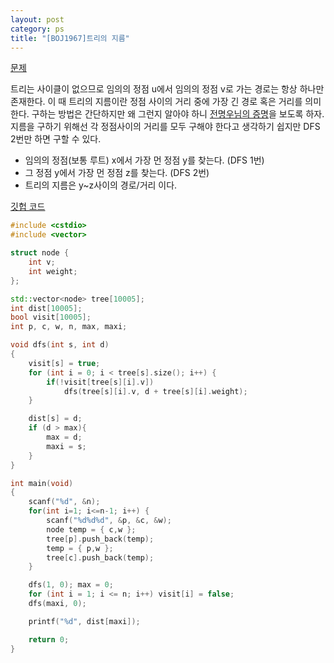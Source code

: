 ```yaml
---
layout: post
category: ps
title: "[BOJ1967]트리의 지름"
---
```


[문제](https://www.acmicpc.net/problem/1967)

트리는 사이클이 없으므로 임의의 정점 u에서 임의의 정점 v로 가는 경로는 항상 하나만 존재한다. 이 때 트리의 지름이란 정점 사이의 거리 중에 가장 긴 경로 혹은 거리를 의미한다. 구하는 방법은 간단하지만 왜 그런지 알아야 하니 [전명우님의 증명](http://blog.myungwoo.kr/112)을 보도록 하자. 지름을 구하기 위해선 각 정점사이의 거리를 모두 구해야 한다고 생각하기 쉽지만 DFS 2번만 하면 구할 수 있다.

* 임의의 정점(보통 루트) x에서 가장 먼 정점 y를 찾는다. (DFS 1번)
* 그 정점 y에서 가장 먼 정점 z를 찾는다. (DFS 2번)
* 트리의 지름은 y~z사이의 경로/거리 이다.

[깃헙 코드](https://github.com/baeharam/PS/blob/9cb7e897c4dbe99508ca660cb36345fd5930d483/Tree/1967%EB%B2%88(%ED%8A%B8%EB%A6%AC%EC%9D%98%20%EC%A7%80%EB%A6%84).cpp)

```c++
#include <cstdio>
#include <vector>

struct node {
	int v;
	int weight;
};

std::vector<node> tree[10005];
int dist[10005];
bool visit[10005];
int p, c, w, n, max, maxi;

void dfs(int s, int d)
{
	visit[s] = true;
	for (int i = 0; i < tree[s].size(); i++) {
		if(!visit[tree[s][i].v])
			dfs(tree[s][i].v, d + tree[s][i].weight);
	}

	dist[s] = d;
	if (d > max){
		max = d;
		maxi = s;
	}
}

int main(void)
{
	scanf("%d", &n); 
	for(int i=1; i<=n-1; i++) {
		scanf("%d%d%d", &p, &c, &w);
		node temp = { c,w };
		tree[p].push_back(temp);
		temp = { p,w };
		tree[c].push_back(temp);
	}

	dfs(1, 0); max = 0;
	for (int i = 1; i <= n; i++) visit[i] = false;
	dfs(maxi, 0);

	printf("%d", dist[maxi]);

	return 0;
}
```


